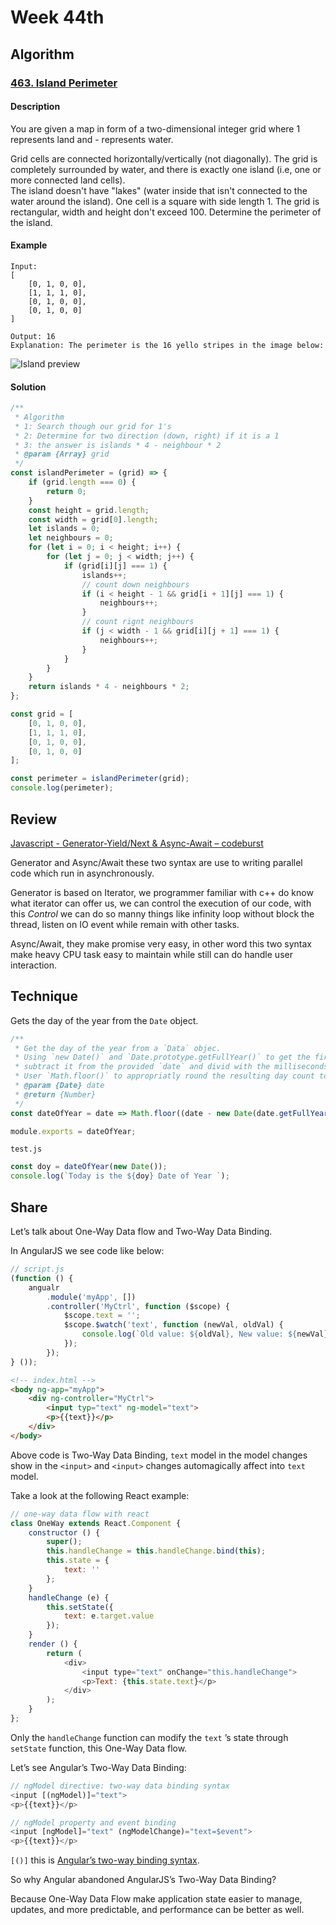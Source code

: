 # Week 44th
## Algorithm
### [463. Island Perimeter](https://leetcode.com/problems/island-perimeter/description/)

#### Description
You are given a map in form of a two-dimensional integer grid where 1 represents land and - represents water.  

Grid cells are connected horizontally/vertically (not diagonally). The grid is completely surrounded by water, and there is exactly one island (i.e, one or more connected land cells).  
The island doesn't have "lakes" (water inside that isn't connected to the water around the island). One cell is a square with side length 1. The grid is rectangular, width and height don't exceed 100. Determine the perimeter of the island.  

#### Example 
```
Input: 
[
	[0, 1, 0, 0],
	[1, 1, 1, 0],
	[0, 1, 0, 0],
	[0, 1, 0, 0]
]

Output: 16
Explanation: The perimeter is the 16 yello stripes in the image below:
```
![Island preview](http://pc97r6al4.bkt.clouddn.com/island.png)

#### Solution
```javascript
/**
 * Algorithm
 * 1: Search though our grid for 1's
 * 2: Determine for two direction (down, right) if it is a 1
 * 3: the answer is islands * 4 - neighbour * 2
 * @param {Array} grid
 */
const islandPerimeter = (grid) => {
	if (grid.length === 0) {
		return 0;
	}
	const height = grid.length;
	const width = grid[0].length;
	let islands = 0;
	let neighbours = 0;
	for (let i = 0; i < height; i++) {
		for (let j = 0; j < width; j++) {
			if (grid[i][j] === 1) {
				islands++;
				// count down neighbours
				if (i < height - 1 && grid[i + 1][j] === 1) {
					neighbours++;
				}
				// count rignt neighbours
				if (j < width - 1 && grid[i][j + 1] === 1) {
					neighbours++;
				}
			}
		}
	}
	return islands * 4 - neighbours * 2;
};

const grid = [
	[0, 1, 0, 0],
	[1, 1, 1, 0],
	[0, 1, 0, 0],
	[0, 1, 0, 0]
];

const perimeter = islandPerimeter(grid);
console.log(perimeter);
```

## Review
[Javascript - Generator-Yield/Next & Async-Await – codeburst](https://codeburst.io/javascript-generator-yield-next-async-await-e428b0cb52e4)  

Generator and Async/Await these two syntax are use to writing parallel code which run in asynchronously.

Generator is based on Iterator, we programmer familiar with c++ do know what iterator can offer us, we can control the execution of our code, with this *Control* we can do so manny things like infinity loop without block the thread, listen on IO event while remain with other tasks.  

Async/Await, they make promise very easy, in other word this two syntax make heavy CPU task easy to maintain while still can do handle user interaction.  

## Technique
Gets the day of the year from the `Date` object.  
```javascript
/**
 * Get the day of the year from a `Data` objec.
 * Using `new Date()` and `Date.prototype.getFullYear()` to get the first day of the year as a `Date` object,
 * subtract it from the provided `date` and divid with the milliseconds in each day to get the result.
 * User `Math.floor()` to appropriatly round the resulting day count to an integer.
 * @param {Date} date
 * @return {Number}
 */
const dateOfYear = date => Math.floor((date - new Date(date.getFullYear(), 0, 0)) / 1000 / 60 / 60 / 24);

module.exports = dateOfYear;
```

`test.js`
```javascript
const doy = dateOfYear(new Date());
console.log(`Today is the ${doy} Date of Year `);
```

## Share
Let’s talk about One-Way Data flow and Two-Way Data Binding.  

In AngularJS we see code like below:  
```javascript
// script.js
(function () {
	angualr
		.module('myApp', [])
		.controller('MyCtrl', function ($scope) {
			$scope.text = '';
			$scope.$watch('text', function (newVal, oldVal) {
				console.log(`Old value: ${oldVal}, New value: ${newVal}`);
			});
		});
} ());
```

```html
<!-- index.html -->
<body ng-app="myApp">
	<div ng-controller="MyCtrl">
		<input typ="text" ng-model="text">
		<p>{{text}}</p>
	</div>
</body>
```

Above code is Two-Way Data Binding, `text` model in the model changes show in the `<input>` and `<input>` changes automagically affect into `text` model.  

Take a look at the following React example:  
```javascript
// one-way data flow with react
class OneWay extends React.Component {
	constructor () {
		super();
		this.handleChange = this.handleChange.bind(this);
		this.state = {
			text: ''
		};
	}
	handleChange (e) {
		this.setState({
			text: e.target.value
		});
	}
	render () {
		return (
			<div>
				<input type="text" onChange="this.handleChange">
				<p>Text: {this.state.text}</p>
			</div>
		);
	}
};
```

Only the `handleChange` function can modify the `text` ’s state through `setState` function, this One-Way Data flow.

Let’s see Angular’s Two-Way Data Binding:
```javascript
// ngModel directive: two-way data binding syntax
<input [(ngModel)]="text">
<p>{{text}}</p>

// ngModel property and event binding
<input [ngModel]="text" (ngModelChange)="text=$event">
<p>{{text}}</p>
```

`[()]` this is [Angular’s two-way binding syntax](https://angular.io/docs/ts/latest/guide/template-syntax.html%23!%23two-way).  

So why Angular abandoned AngularJS’s Two-Way Data Binding?  

Because One-Way Data Flow make application state easier to manage, updates, and more predictable, and performance can be better as well.  
